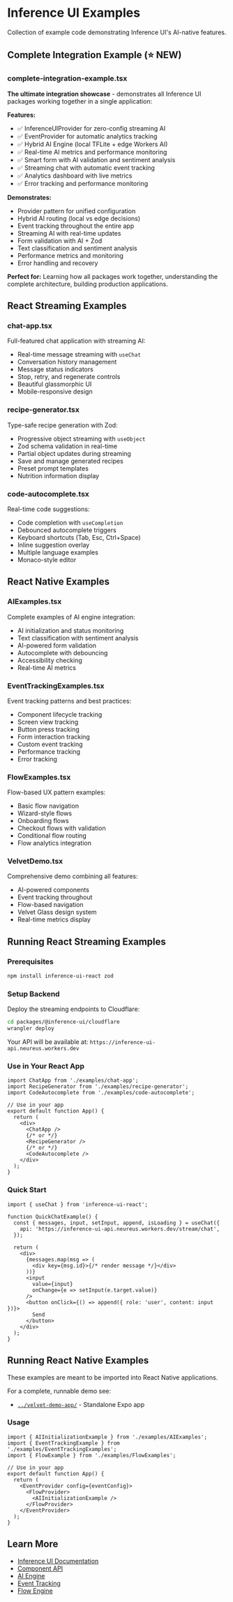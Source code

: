 # Inference UI Examples

Collection of example code demonstrating Inference UI's AI-native features.

## Complete Integration Example (⭐ NEW)

### complete-integration-example.tsx
**The ultimate integration showcase** - demonstrates all Inference UI packages working together in a single application:

**Features:**
- ✅ InferenceUIProvider for zero-config streaming AI
- ✅ EventProvider for automatic analytics tracking
- ✅ Hybrid AI Engine (local TFLite + edge Workers AI)
- ✅ Real-time AI metrics and performance monitoring
- ✅ Smart form with AI validation and sentiment analysis
- ✅ Streaming chat with automatic event tracking
- ✅ Analytics dashboard with live metrics
- ✅ Error tracking and performance monitoring

**Demonstrates:**
- Provider pattern for unified configuration
- Hybrid AI routing (local vs edge decisions)
- Event tracking throughout the entire app
- Streaming AI with real-time updates
- Form validation with AI + Zod
- Text classification and sentiment analysis
- Performance metrics and monitoring
- Error handling and recovery

**Perfect for:** Learning how all packages work together, understanding the complete architecture, building production applications.

## React Streaming Examples

### chat-app.tsx
Full-featured chat application with streaming AI:
- Real-time message streaming with `useChat`
- Conversation history management
- Message status indicators
- Stop, retry, and regenerate controls
- Beautiful glassmorphic UI
- Mobile-responsive design

### recipe-generator.tsx
Type-safe recipe generation with Zod:
- Progressive object streaming with `useObject`
- Zod schema validation in real-time
- Partial object updates during streaming
- Save and manage generated recipes
- Preset prompt templates
- Nutrition information display

### code-autocomplete.tsx
Real-time code suggestions:
- Code completion with `useCompletion`
- Debounced autocomplete triggers
- Keyboard shortcuts (Tab, Esc, Ctrl+Space)
- Inline suggestion overlay
- Multiple language examples
- Monaco-style editor

## React Native Examples

### AIExamples.tsx
Complete examples of AI engine integration:
- AI initialization and status monitoring
- Text classification with sentiment analysis
- AI-powered form validation
- Autocomplete with debouncing
- Accessibility checking
- Real-time AI metrics

### EventTrackingExamples.tsx
Event tracking patterns and best practices:
- Component lifecycle tracking
- Screen view tracking
- Button press tracking
- Form interaction tracking
- Custom event tracking
- Performance tracking
- Error tracking

### FlowExamples.tsx
Flow-based UX pattern examples:
- Basic flow navigation
- Wizard-style flows
- Onboarding flows
- Checkout flows with validation
- Conditional flow routing
- Flow analytics integration

### VelvetDemo.tsx
Comprehensive demo combining all features:
- AI-powered components
- Event tracking throughout
- Flow-based navigation
- Velvet Glass design system
- Real-time metrics display

## Running React Streaming Examples

### Prerequisites

```bash
npm install inference-ui-react zod
```

### Setup Backend

Deploy the streaming endpoints to Cloudflare:

```bash
cd packages/@inference-ui/cloudflare
wrangler deploy
```

Your API will be available at: `https://inference-ui-api.neureus.workers.dev`

### Use in Your React App

```tsx
import ChatApp from './examples/chat-app';
import RecipeGenerator from './examples/recipe-generator';
import CodeAutocomplete from './examples/code-autocomplete';

// Use in your app
export default function App() {
  return (
    <div>
      <ChatApp />
      {/* or */}
      <RecipeGenerator />
      {/* or */}
      <CodeAutocomplete />
    </div>
  );
}
```

### Quick Start

```tsx
import { useChat } from 'inference-ui-react';

function QuickChatExample() {
  const { messages, input, setInput, append, isLoading } = useChat({
    api: 'https://inference-ui-api.neureus.workers.dev/stream/chat',
  });

  return (
    <div>
      {messages.map(msg => (
        <div key={msg.id}>{/* render message */}</div>
      ))}
      <input
        value={input}
        onChange={e => setInput(e.target.value)}
      />
      <button onClick={() => append({ role: 'user', content: input })}>
        Send
      </button>
    </div>
  );
}
```

## Running React Native Examples

These examples are meant to be imported into React Native applications.

For a complete, runnable demo see:
- [`../velvet-demo-app/`](../velvet-demo-app/) - Standalone Expo app

### Usage

```tsx
import { AIInitializationExample } from './examples/AIExamples';
import { EventTrackingExample } from './examples/EventTrackingExamples';
import { FlowExample } from './examples/FlowExamples';

// Use in your app
export default function App() {
  return (
    <EventProvider config={eventConfig}>
      <FlowProvider>
        <AIInitializationExample />
      </FlowProvider>
    </EventProvider>
  );
}
```

## Learn More

- [Inference UI Documentation](../README.md)
- [Component API](../packages/inference-ui-react-native/README.md)
- [AI Engine](../packages/@inference-ui/ai-engine/README.md)
- [Event Tracking](../packages/@inference-ui/events/README.md)
- [Flow Engine](../packages/@inference-ui/flows/README.md)
